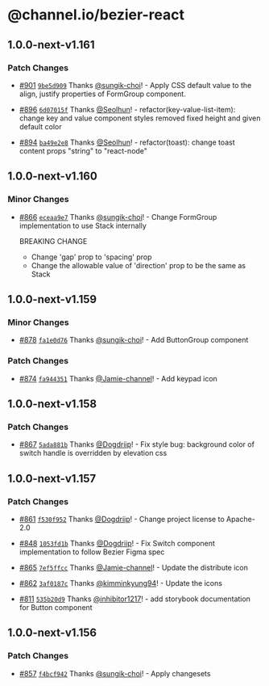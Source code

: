 # @channel.io/bezier-react

## 1.0.0-next-v1.161

### Patch Changes

- [#901](https://github.com/channel-io/bezier-react/pull/901) [`9be5d909`](https://github.com/channel-io/bezier-react/commit/9be5d9095b6fc753c42ba87fc88f530117f3ed8d) Thanks [@sungik-choi](https://github.com/sungik-choi)! - Apply CSS default value to the align, justify properties of FormGroup component.

* [#896](https://github.com/channel-io/bezier-react/pull/896) [`6d07015f`](https://github.com/channel-io/bezier-react/commit/6d07015fd59590c17ef9a7e9a2961ed31ae518f5) Thanks [@Seolhun](https://github.com/Seolhun)! - refactor(key-value-list-item): change key and value component styles removed fixed height and given default color

- [#894](https://github.com/channel-io/bezier-react/pull/894) [`ba49e2e8`](https://github.com/channel-io/bezier-react/commit/ba49e2e8123d85d4fbfae7bd462d28ca058fa1a0) Thanks [@Seolhun](https://github.com/Seolhun)! - refactor(toast): change toast content props "string" to "react-node"

## 1.0.0-next-v1.160

### Minor Changes

- [#866](https://github.com/channel-io/bezier-react/pull/866) [`eceaa9e7`](https://github.com/channel-io/bezier-react/commit/eceaa9e7a26765e03a78a6fd97f50c8e1e112303) Thanks [@sungik-choi](https://github.com/sungik-choi)! - Change FormGroup implementation to use Stack internally

  BREAKING CHANGE

  - Change 'gap' prop to 'spacing' prop
  - Change the allowable value of 'direction' prop to be the same as Stack

## 1.0.0-next-v1.159

### Minor Changes

- [#878](https://github.com/channel-io/bezier-react/pull/878) [`fa1e0d76`](https://github.com/channel-io/bezier-react/commit/fa1e0d7692204b8207911284e6c61c3c92860842) Thanks [@sungik-choi](https://github.com/sungik-choi)! - Add ButtonGroup component

### Patch Changes

- [#874](https://github.com/channel-io/bezier-react/pull/874) [`fa944351`](https://github.com/channel-io/bezier-react/commit/fa9443517bf105e9dc3082537ed42e9975902d0c) Thanks [@Jamie-channel](https://github.com/Jamie-channel)! - Add keypad icon

## 1.0.0-next-v1.158

### Patch Changes

- [#867](https://github.com/channel-io/bezier-react/pull/867) [`5ada881b`](https://github.com/channel-io/bezier-react/commit/5ada881b4bb7c788a5d8259f8e47df615e0ca3e4) Thanks [@Dogdriip](https://github.com/Dogdriip)! - Fix style bug: background color of switch handle is overridden by elevation css

## 1.0.0-next-v1.157

### Patch Changes

- [#861](https://github.com/channel-io/bezier-react/pull/861) [`f530f952`](https://github.com/channel-io/bezier-react/commit/f530f952718ebda5eb1b20ba2f99ed2c1d7258cc) Thanks [@Dogdriip](https://github.com/Dogdriip)! - Change project license to Apache-2.0

* [#848](https://github.com/channel-io/bezier-react/pull/848) [`1053fd1b`](https://github.com/channel-io/bezier-react/commit/1053fd1b5c9f1933e8c6e6cf96cab1a7644458a3) Thanks [@Dogdriip](https://github.com/Dogdriip)! - Fix Switch component implementation to follow Bezier Figma spec

- [#865](https://github.com/channel-io/bezier-react/pull/865) [`7ef5ffcc`](https://github.com/channel-io/bezier-react/commit/7ef5ffcc3f3f91198682f561fd41fb2209eb2f42) Thanks [@Jamie-channel](https://github.com/Jamie-channel)! - Update the distribute icon

* [#862](https://github.com/channel-io/bezier-react/pull/862) [`3af0187c`](https://github.com/channel-io/bezier-react/commit/3af0187c6506a9207b5d2e4887fc5d522afbee2f) Thanks [@kimminkyung94](https://github.com/kimminkyung94)! - Update the icons

- [#811](https://github.com/channel-io/bezier-react/pull/811) [`535b20d9`](https://github.com/channel-io/bezier-react/commit/535b20d9c4f58a05897ae2decc6d98120b54d0ab) Thanks [@inhibitor1217](https://github.com/inhibitor1217)! - add storybook documentation for Button component

## 1.0.0-next-v1.156

### Patch Changes

- [#857](https://github.com/channel-io/bezier-react/pull/857) [`f4bcf942`](https://github.com/channel-io/bezier-react/commit/f4bcf942c2521bb990b209dbcc4aa29c5689daae) Thanks [@sungik-choi](https://github.com/sungik-choi)! - Apply changesets

